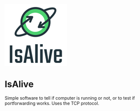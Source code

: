 ![IsAlive Logo](https://raw.githubusercontent.com/Frekvens1/Published-Code/master/IsAlive/IsAlive.png)
# IsAlive

Simple software to tell if computer is running or not, or to test if portforwarding works. Uses the TCP protocol.

